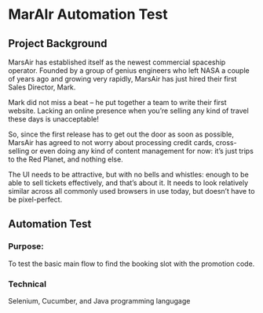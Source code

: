 # MarAIr Automation Test

## Project Background
MarsAir has established itself as the newest commercial spaceship operator. Founded by a group of genius engineers who left NASA a couple of years ago and growing very rapidly, MarsAir has just hired their first Sales Director, Mark.

Mark did not miss a beat – he put together a team to write their first website. Lacking an online presence when you’re selling any kind of travel these days is unacceptable!

So, since the first release has to get out the door as soon as possible, MarsAir has agreed to not worry about processing credit cards, cross-selling or even doing any kind of content management for now: it’s just trips to the Red Planet, and nothing else.

The UI needs to be attractive, but with no bells and whistles: enough to be able to sell tickets effectively, and that’s about it. It needs to look relatively similar across all commonly used browsers in use today, but doesn’t have to be pixel-perfect.

## Automation Test
### Purpose: 
To test the basic main flow to find the booking slot with the promotion code.  

### Technical
Selenium, Cucumber, and Java programming langugage
